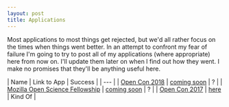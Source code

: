 ```yaml
---
layout: post 
title: Applications
---
```


Most applications to most things get rejected, but we'd all rather focus on the times when things went better. In an attempt to confront my fear of failure I'm going to try to post all of my applications (where appropriate) here from now on. I'll update them later on when I find out how they went. I make no promises that they'll be anything useful here.

| Name | Link to App | Success |
| --- |
| [Open Con 2018](https://www.opencon2018.org/) | [coming soon](./open_con) | ? |
| [Mozilla Open Science Fellowship](https://science.mozilla.org/programs/fellowships) | [coming soon]() | ? |
| [Open Con 2017](https://www.opencon2018.org/) | [here](./open_con) | Kind Of |
